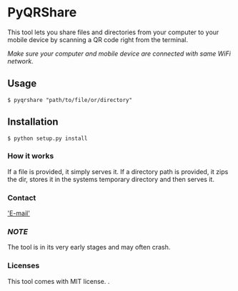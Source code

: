 # PyQRShare 
This tool lets you share files and directories from your computer to your mobile device by scanning a QR code right from the terminal.

*Make sure your computer and mobile device are connected with same WiFi network.*
## Usage
```$ pyqrshare "path/to/file/or/directory"```

## Installation
```$ python setup.py install```

### How it works
If a file is provided, it simply serves it. If a directory path is provided, it zips the dir, stores it in the systems temporary directory and then serves it.

### Contact
['E-mail'](mailto:mirimmad17@gmail.com)

### *NOTE*
The tool is in its very early stages and may often crash.

### Licenses
This tool comes with MIT license.
.
